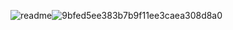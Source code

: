 

<!--
**pedro-emidio/pedro-emidio** is a ✨ _special_ ✨ repository because its `README.md` (this file) appears on your GitHub profile.

Here are some ideas to get you started:

- 🔭 I’m currently working on ...
- 🌱 I’m currently learning ...
- 👯 I’m looking to collaborate on ...
- 🤔 I’m looking for help with ...
- 💬 Ask me about ...
- 📫 How to reach me: ...
- 😄 Pronouns: ...
- ⚡ Fun fact: ...
-->
![readme](https://user-images.githubusercontent.com/67286282/104095028-5a062180-5273-11eb-9f5a-712c4b8fe758.gif)![9bfed5ee383b7b9f11ee3caea308d8a0](https://user-images.githubusercontent.com/67286282/104095111-d8fb5a00-5273-11eb-8e9b-b9afb4ef010b.gif)

